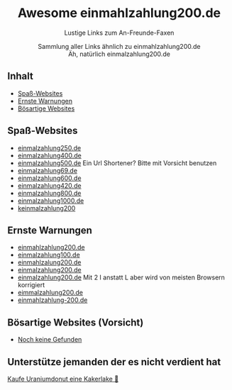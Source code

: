 <div align="center">

<!-- title -->

<!--lint ignore no-dead-urls-->

# Awesome einmahlzahlung200.de
<!-- subtitle -->

Lustige Links zum An-Freunde-Faxen

<!-- description -->

Sammlung aller Links ähnlich zu einmahlzahlung200.de  
Äh, natürlich einmalzahlung200.de

</div>

<!-- TOC -->

## Inhalt

- [Spaß-Websites](#spaß-websites)
- [Ernste Warnungen](#ernste-warnungen)
- [Bösartige Websites](#bösartige-websites-(vorsicht))

<!-- CONTENT -->

## Spaß-Websites

- [einmalzahlung250.de](https://einmalzahlung250.de/)
- [einmalzahlung400.de](https://einmalzahlung400.de/)
- [einmalzahlung500.de](https://einmalzahlung500.de/) Ein Url Shortener? Bitte mit Vorsicht benutzen
- [einmalzahlung69.de](https://einmalzahlung69.de/)
- [einmalzahlung600.de](https://einmalzahlung600.de/)
- [einmalzahlung420.de](https://einmalzahlung420.de/)
- [einmalzahlung800.de](https://einmalzahlung600.de/)
- [einmalzahlung1000.de](https://einmalzahlung1000.de/)
- [keinmalzahlung200](https://www.keinmalzahlung200.de/)

## Ernste Warnungen

- [einmahlzahlung200.de](https://einmahlzahlung200.de/)
- [einmalzahlung100.de](https://einmalzahlung100.de/)
- [einmahlzalung200.de](https://einmahlzalung200.de/)
- [einmaIzahlung200.de](https://einmaIzahlung200.de/)
- [einmaIzahIung200.de](https://einmaIzahIung200.de/) Mit 2 I anstatt L aber wird von meisten Browsern korrigiert
- [eimmalzahlung200.de](https://eimmalzahlung200.de/)
- [einmahlzahlung-200.de](https://einmahlzahlung-200.de/)


##  Bösartige Websites (Vorsicht) 

- [Noch keine Gefunden](https:/www.example.com/)

## Unterstütze jemanden der es nicht verdient hat 

[Kaufe Uraniumdonut eine Kakerlake 🐜](https://www.buymeacoffee.com/UraniumDonut)

<!-- END CONTENT -->
